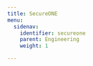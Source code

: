 ```yaml
---
title: SecureONE
menu:
  sidenav:
    identifier: secureone
    parent: Engineering
    weight: 1

---
```

